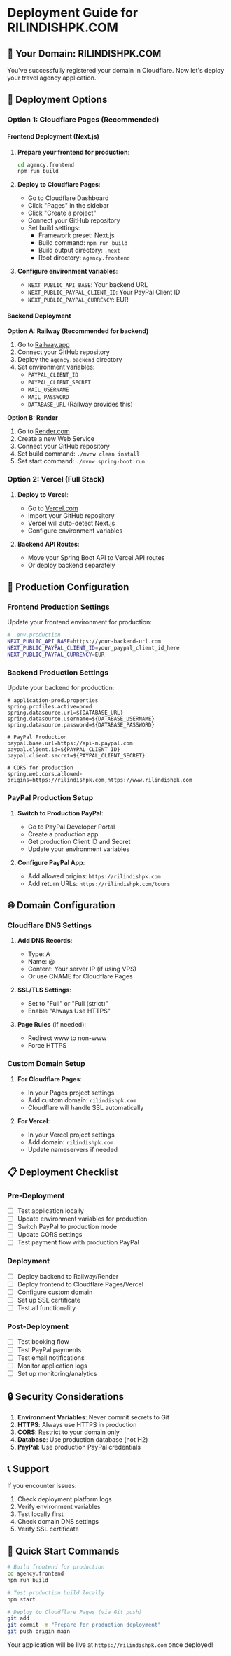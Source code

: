 # Deployment Guide for RILINDISHPK.COM

## 🎯 **Your Domain: RILINDISHPK.COM**

You've successfully registered your domain in Cloudflare. Now let's deploy your travel agency application.

## 🚀 **Deployment Options**

### **Option 1: Cloudflare Pages (Recommended)**

#### **Frontend Deployment (Next.js)**

1. **Prepare your frontend for production**:
   ```bash
   cd agency.frontend
   npm run build
   ```

2. **Deploy to Cloudflare Pages**:
   - Go to Cloudflare Dashboard
   - Click "Pages" in the sidebar
   - Click "Create a project"
   - Connect your GitHub repository
   - Set build settings:
     - Framework preset: Next.js
     - Build command: `npm run build`
     - Build output directory: `.next`
     - Root directory: `agency.frontend`

3. **Configure environment variables**:
   - `NEXT_PUBLIC_API_BASE`: Your backend URL
   - `NEXT_PUBLIC_PAYPAL_CLIENT_ID`: Your PayPal Client ID
   - `NEXT_PUBLIC_PAYPAL_CURRENCY`: EUR

#### **Backend Deployment**

**Option A: Railway (Recommended for backend)**
1. Go to [Railway.app](https://railway.app/)
2. Connect your GitHub repository
3. Deploy the `agency.backend` directory
4. Set environment variables:
   - `PAYPAL_CLIENT_ID`
   - `PAYPAL_CLIENT_SECRET`
   - `MAIL_USERNAME`
   - `MAIL_PASSWORD`
   - `DATABASE_URL` (Railway provides this)

**Option B: Render**
1. Go to [Render.com](https://render.com/)
2. Create a new Web Service
3. Connect your GitHub repository
4. Set build command: `./mvnw clean install`
5. Set start command: `./mvnw spring-boot:run`

### **Option 2: Vercel (Full Stack)**

1. **Deploy to Vercel**:
   - Go to [Vercel.com](https://vercel.com/)
   - Import your GitHub repository
   - Vercel will auto-detect Next.js
   - Configure environment variables

2. **Backend API Routes**:
   - Move your Spring Boot API to Vercel API routes
   - Or deploy backend separately

## 🔧 **Production Configuration**

### **Frontend Production Settings**

Update your frontend environment for production:

```bash
# .env.production
NEXT_PUBLIC_API_BASE=https://your-backend-url.com
NEXT_PUBLIC_PAYPAL_CLIENT_ID=your_paypal_client_id_here
NEXT_PUBLIC_PAYPAL_CURRENCY=EUR
```

### **Backend Production Settings**

Update your backend for production:

```properties
# application-prod.properties
spring.profiles.active=prod
spring.datasource.url=${DATABASE_URL}
spring.datasource.username=${DATABASE_USERNAME}
spring.datasource.password=${DATABASE_PASSWORD}

# PayPal Production
paypal.base.url=https://api-m.paypal.com
paypal.client.id=${PAYPAL_CLIENT_ID}
paypal.client.secret=${PAYPAL_CLIENT_SECRET}

# CORS for production
spring.web.cors.allowed-origins=https://rilindishpk.com,https://www.rilindishpk.com
```

### **PayPal Production Setup**

1. **Switch to Production PayPal**:
   - Go to PayPal Developer Portal
   - Create a production app
   - Get production Client ID and Secret
   - Update your environment variables

2. **Configure PayPal App**:
   - Add allowed origins: `https://rilindishpk.com`
   - Add return URLs: `https://rilindishpk.com/tours`

## 🌐 **Domain Configuration**

### **Cloudflare DNS Settings**

1. **Add DNS Records**:
   - Type: A
   - Name: @
   - Content: Your server IP (if using VPS)
   - Or use CNAME for Cloudflare Pages

2. **SSL/TLS Settings**:
   - Set to "Full" or "Full (strict)"
   - Enable "Always Use HTTPS"

3. **Page Rules** (if needed):
   - Redirect www to non-www
   - Force HTTPS

### **Custom Domain Setup**

1. **For Cloudflare Pages**:
   - In your Pages project settings
   - Add custom domain: `rilindishpk.com`
   - Cloudflare will handle SSL automatically

2. **For Vercel**:
   - In your Vercel project settings
   - Add domain: `rilindishpk.com`
   - Update nameservers if needed

## 📋 **Deployment Checklist**

### **Pre-Deployment**
- [ ] Test application locally
- [ ] Update environment variables for production
- [ ] Switch PayPal to production mode
- [ ] Update CORS settings
- [ ] Test payment flow with production PayPal

### **Deployment**
- [ ] Deploy backend to Railway/Render
- [ ] Deploy frontend to Cloudflare Pages/Vercel
- [ ] Configure custom domain
- [ ] Set up SSL certificate
- [ ] Test all functionality

### **Post-Deployment**
- [ ] Test booking flow
- [ ] Test PayPal payments
- [ ] Test email notifications
- [ ] Monitor application logs
- [ ] Set up monitoring/analytics

## 🔒 **Security Considerations**

1. **Environment Variables**: Never commit secrets to Git
2. **HTTPS**: Always use HTTPS in production
3. **CORS**: Restrict to your domain only
4. **Database**: Use production database (not H2)
5. **PayPal**: Use production PayPal credentials

## 📞 **Support**

If you encounter issues:
1. Check deployment platform logs
2. Verify environment variables
3. Test locally first
4. Check domain DNS settings
5. Verify SSL certificate

## 🎯 **Quick Start Commands**

```bash
# Build frontend for production
cd agency.frontend
npm run build

# Test production build locally
npm start

# Deploy to Cloudflare Pages (via Git push)
git add .
git commit -m "Prepare for production deployment"
git push origin main
```

Your application will be live at `https://rilindishpk.com` once deployed! 